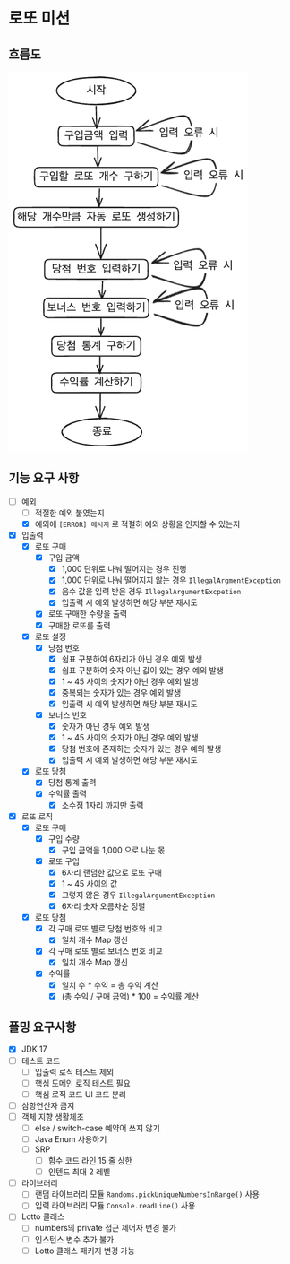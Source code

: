 # 로또 미션

## 흐름도

![로또_흐름도.png](%EB%A1%9C%EB%98%90_%ED%9D%90%EB%A6%84%EB%8F%84.png)

## 기능 요구 사항

- [ ] 예외
    - [ ] 적절한 예외 붙였는지
    - [x] 예외에 `[ERROR] 메시지` 로 적절히 예외 상황을 인지할 수 있는지

- [x] 입출력
    - [x] 로또 구매
        - [x] 구입 금액
            - [x] 1,000 단위로 나눠 떨어지는 경우 진행
            - [x] 1,000 단위로 나눠 떨어지지 않는 경우 `IllegalArgmentException`
            - [x] 음수 값을 입력 받은 경우 `IllegalArgumentExcpetion`
            - [x] 입출력 시 예외 발생하면 해당 부분 재시도
        - [x] 로또 구매한 수량을 출력
        - [x] 구매한 로또를 출력

    - [x] 로또 설정
        - [x] 당첨 번호
            - [x] 쉼표 구분하여 6자리가 아닌 경우 예외 발생
            - [x] 쉽표 구분하여 숫자 아닌 값이 있는 경우 예외 발생
            - [x] 1 ~ 45 사이의 숫자가 아닌 경우 예외 발생
            - [x] 중복되는 숫자가 있는 경우 예외 발생
            - [x] 입출력 시 예외 발생하면 해당 부분 재시도
        - [x] 보너스 번호
            - [x] 숫자가 아닌 경우 예외 발생
            - [x] 1 ~ 45 사이의 숫자가 아닌 경우 예외 발생
            - [x] 당첨 번호에 존재하는 숫자가 있는 경우 예외 발생
            - [x] 입출력 시 예외 발생하면 해당 부분 재시도

    - [x] 로또 당첨
        - [x] 당첨 통계 출력
        - [x] 수익률 출력
            - [x] 소수점 1자리 까지만 출력

- [x] 로또 로직
    - [x] 로또 구매
        - [x] 구입 수량
            - [x] 구입 금액을 1,000 으로 나눈 몫
        - [x] 로또 구입
            - [x] 6자리 랜덤한 값으로 로또 구매
            - [x] 1 ~ 45 사이의 값
            - [x] 그렇지 않은 경우 `IllegalArgumentException`
            - [x] 6자리 숫자 오름차순 정렬

    - [x] 로또 당첨
        - [x] 각 구매 로또 별로 당첨 번호와 비교
            - [x] 일치 개수 Map 갱신
        - [x] 각 구매 로또 별로 보너스 번호 비교
            - [x] 일치 개수 Map 갱신
        - [x] 수익률
            - [x] 일치 수 * 수익 = 총 수익 계산
            - [x] (총 수익 / 구매 금액) * 100 = 수익률 계산

## 플밍 요구사항

- [x] JDK 17
- [ ] 테스트 코드
    - [ ] 입출력 로직 테스트 제외
    - [ ] 핵심 도메인 로직 테스트 필요
    - [ ] 핵심 로직 코드 UI 코드 분리
- [ ] 삼항연산자 금지
- [ ] 객체 지향 생활체조
    - [ ] else / switch-case 예약어 쓰지 않기
    - [ ] Java Enum 사용하기
    - [ ] SRP
        - [ ] 함수 코드 라인 15 줄 상한
        - [ ] 인텐드 최대 2 레벨
- [ ] 라이브러리
    - [ ] 랜덤 라이브러리 모듈 `Randoms.pickUniqueNumbersInRange()` 사용
    - [ ] 입력 라이브러리 모듈 `Console.readLine()` 사용
- [ ] Lotto 클래스
    - [ ] numbers의 private 접근 제어자 변경 불가
    - [ ] 인스턴스 변수 추가 불가
    - [ ] Lotto 클래스 패키지 변경 가능